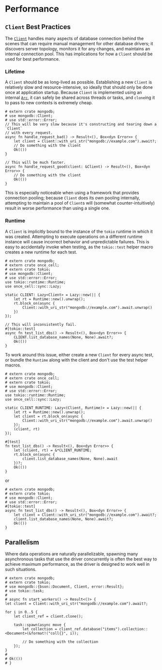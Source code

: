 # Performance

## `Client` Best Practices

The [`Client`](https://docs.rs/mongodb/latest/mongodb/struct.Client.html) handles many aspects of database connection behind the scenes that can require manual management for other database drivers; it discovers server topology, monitors it for any changes, and maintains an internal connection pool.  This has implications for how a `Client` should be used for best performance.

### Lifetime
A `Client` should be as long-lived as possible.  Establishing a new `Client` is relatively slow and resource-intensive, so ideally that should only be done once at application startup.  Because `Client` is implemented using an internal [`Arc`](https://doc.rust-lang.org/std/sync/struct.Arc.html), it can safely be shared across threads or tasks, and `clone`ing it to pass to new contexts is extremely cheap.
```rust,no_run
# extern crate mongodb;
# use mongodb::Client;
# use std::error::Error;
// This will be very slow because it's constructing and tearing down a `Client`
// with every request.
async fn handle_request_bad() -> Result<(), Box<dyn Error>> {
    let client = Client::with_uri_str("mongodb://example.com").await?;
    // Do something with the client
    Ok(())
}

// This will be much faster.
async fn handle_request_good(client: &Client) -> Result<(), Box<dyn Error>> {
    // Do something with the client
    Ok(())
}
```

This is especially noticeable when using a framework that provides connection pooling; because `Client` does its own pooling internally, attempting to maintain a pool of `Client`s will (somewhat counter-intuitively) result in worse performance than using a single one.

### Runtime

A `Client` is implicitly bound to the instance of the `tokio` runtime in which it was created.  Attempting to execute operations on a different runtime instance will cause incorrect behavior and unpredictable failures.  This is easy to accidentally invoke when testing, as the `tokio::test` helper macro creates a new runtime for each test.
```rust,no_run
# extern crate mongodb;
# extern crate once_cell;
# extern crate tokio;
# use mongodb::Client;
# use std::error::Error;
use tokio::runtime::Runtime;
use once_cell::sync::Lazy;

static CLIENT: Lazy<Client> = Lazy::new(|| {
    let rt = Runtime::new().unwrap();
    rt.block_on(async {
        Client::with_uri_str("mongodb://example.com").await.unwrap()
    })
});

// This will inconsistently fail.
#[tokio::test]
async fn test_list_dbs() -> Result<(), Box<dyn Error>> {
    CLIENT.list_database_names(None, None).await?;
    Ok(())
}
```
To work around this issue, either create a new `Client` for every async test, or bundle the `Runtime` along with the client and don't use the test helper macros.
```rust,no_run
# extern crate mongodb;
# extern crate once_cell;
# extern crate tokio;
# use mongodb::Client;
# use std::error::Error;
use tokio::runtime::Runtime;
use once_cell::sync::Lazy;

static CLIENT_RUNTIME: Lazy<(Client, Runtime)> = Lazy::new(|| {
    let rt = Runtime::new().unwrap();
    let client = rt.block_on(async {
        Client::with_uri_str("mongodb://example.com").await.unwrap()
    });
    (client, rt)
});

#[test]
fn test_list_dbs() -> Result<(), Box<dyn Error>> {
    let (client, rt) = &*CLIENT_RUNTIME;
    rt.block_on(async {
        client.list_database_names(None, None).await
    })?;
    Ok(())
}
```
or
```rust,no_run
# extern crate mongodb;
# extern crate tokio;
# use mongodb::Client;
# use std::error::Error;
#[tokio::test]
async fn test_list_dbs() -> Result<(), Box<dyn Error>> {
    let client = Client::with_uri_str("mongodb://example.com").await?;
    client.list_database_names(None, None).await?;
    Ok(())
}
```

## Parallelism

Where data operations are naturally parallelizable, spawning many asynchronous tasks that use the driver concurrently is often the best way to achieve maximum performance, as the driver is designed to work well in such situations.
```rust,no_run
# extern crate mongodb;
# extern crate tokio;
# use mongodb::{bson::Document, Client, error::Result};
# use tokio::task;
#
# async fn start_workers() -> Result<()> {
let client = Client::with_uri_str("mongodb://example.com").await?;

for i in 0..5 {
    let client_ref = client.clone();

    task::spawn(async move {
        let collection = client_ref.database("items").collection::<Document>(&format!("coll{}", i));

        // Do something with the collection
    });
}
#
# Ok(())
# }
```